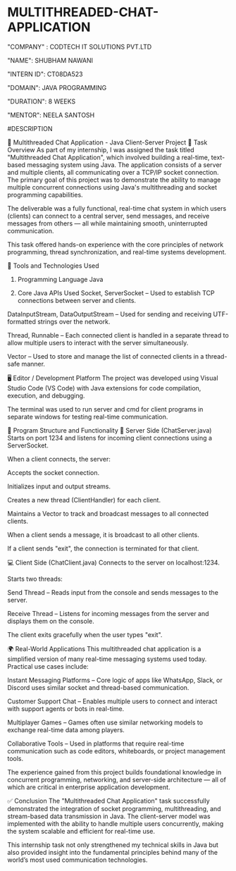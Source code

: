 # MULTITHREADED-CHAT-APPLICATION

"COMPANY" : CODTECH IT SOLUTIONS PVT.LTD

"NAME": SHUBHAM NAWANI

"INTERN ID": CT08DA523

"DOMAIN": JAVA PROGRAMMING

"DURATION": 8 WEEKS

"MENTOR": NEELA SANTOSH

#DESCRIPTION

💬 Multithreaded Chat Application - Java Client-Server Project
📝 Task Overview
As part of my internship, I was assigned the task titled "Multithreaded Chat Application", which involved building a real-time, text-based messaging system using Java. The application consists of a server and multiple clients, all communicating over a TCP/IP socket connection. The primary goal of this project was to demonstrate the ability to manage multiple concurrent connections using Java's multithreading and socket programming capabilities.

The deliverable was a fully functional, real-time chat system in which users (clients) can connect to a central server, send messages, and receive messages from others — all while maintaining smooth, uninterrupted communication.

This task offered hands-on experience with the core principles of network programming, thread synchronization, and real-time systems development.

🔧 Tools and Technologies Used
1. Programming Language
Java

2. Core Java APIs Used
Socket, ServerSocket – Used to establish TCP connections between server and clients.

DataInputStream, DataOutputStream – Used for sending and receiving UTF-formatted strings over the network.

Thread, Runnable – Each connected client is handled in a separate thread to allow multiple users to interact with the server simultaneously.

Vector – Used to store and manage the list of connected clients in a thread-safe manner.

🖥️ Editor / Development Platform
The project was developed using Visual Studio Code (VS Code) with Java extensions for code compilation, execution, and debugging.

The terminal was used to run server and cmd for  client programs in separate windows for testing real-time communication.

🧠 Program Structure and Functionality
📡 Server Side (ChatServer.java)
Starts on port 1234 and listens for incoming client connections using a ServerSocket.

When a client connects, the server:

Accepts the socket connection.

Initializes input and output streams.

Creates a new thread (ClientHandler) for each client.

Maintains a Vector<ClientHandler> to track and broadcast messages to all connected clients.

When a client sends a message, it is broadcast to all other clients.

If a client sends "exit", the connection is terminated for that client.

💻 Client Side (ChatClient.java)
Connects to the server on localhost:1234.

Starts two threads:

Send Thread – Reads input from the console and sends messages to the server.

Receive Thread – Listens for incoming messages from the server and displays them on the console.

The client exits gracefully when the user types "exit".

🌍 Real-World Applications
This multithreaded chat application is a simplified version of many real-time messaging systems used today. Practical use cases include:

Instant Messaging Platforms – Core logic of apps like WhatsApp, Slack, or Discord uses similar socket and thread-based communication.

Customer Support Chat – Enables multiple users to connect and interact with support agents or bots in real-time.

Multiplayer Games – Games often use similar networking models to exchange real-time data among players.

Collaborative Tools – Used in platforms that require real-time communication such as code editors, whiteboards, or project management tools.

The experience gained from this project builds foundational knowledge in concurrent programming, networking, and server-side architecture — all of which are critical in enterprise application development.

✅ Conclusion
The "Multithreaded Chat Application" task successfully demonstrated the integration of socket programming, multithreading, and stream-based data transmission in Java. The client-server model was implemented with the ability to handle multiple users concurrently, making the system scalable and efficient for real-time use.

This internship task not only strengthened my technical skills in Java but also provided insight into the fundamental principles behind many of the world’s most used communication technologies.

